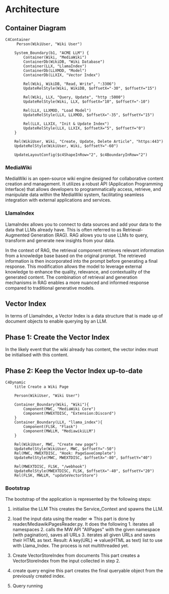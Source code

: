 # Architecture
## Container Diagram
```mermaid
C4Container
     Person(WikiUser, "Wiki User")

    System_Boundary(b1, "ACME LLM") {
        Container(Wiki, "MediaWiki")
        ContainerDb(WikiDB, "Wiki Database")
        Container(LLX, "LlamaIndex")
        ContainerDb(LLXMOD, "Model")
        ContainerDb(LLXIX, "Vector Index")

        Rel(Wiki, WikiDB, "Read, Write", ":3306")
        UpdateRelStyle(Wiki, WikiDB, $offsetX="-30", $offsetY="15")

        Rel(Wiki, LLX, "Query, Update", "http :5000")
        UpdateRelStyle(Wiki, LLX, $offsetX="10", $offsetY="-10")

        Rel(LLX, LLXMOD, "Load Model")
        UpdateRelStyle(LLX, LLXMOD, $offsetX="-35", $offsetY="15")

        Rel(LLX, LLXIX, "Init & Update Index")
        UpdateRelStyle(LLX, LLXIX, $offsetX="5", $offsetY="0")
    }

    Rel(WikiUser, Wiki, "Create, Update, Delete Article", "https:443")
    UpdateRelStyle(WikiUser, Wiki, $offsetY="-60")
    
    UpdateLayoutConfig($c4ShapeInRow="2", $c4BoundaryInRow="2") 

```
### MediaWiki
MediaWiki is an open-source wiki engine designed for collaborative content creation and management. It utilizes a robust API (Application Programming Interface) that allows developers to programmatically access, retrieve, and manipulate data within the MediaWiki system, facilitating seamless integration with external applications and services.

### LlamaIndex
LlamaIndex allows you to connect to data sources and add your data to the data that LLMs already have. This is often referred to as Retrieval-Augmented Generation (RAG). RAG allows you to use LLMs to query, transform and generate new insights from your data.

In the context of RAG, the retrieval component retrieves relevant information from a knowledge base based on the original prompt. The retrieved information is then incorporated into the prompt before generating a final response. This modification allows the model to leverage external knowledge to enhance the quality, relevance, and contextuality of the generated content. The combination of retrieval and generation mechanisms in RAG enables a more nuanced and informed response compared to traditional generative models.

## Vector Index
In terms of LlamaIndex, a Vector Index is a data structure that is made up of document objects to enable querying by an LLM.

## Phase 1: Create the Vector Index
In the likely event that the wiki already has content, the vector index must be initialised with this content.

## Phase 2: Keep the Vector Index up-to-date

```mermaid
C4Dynamic
    title Create a Wiki Page

    Person(WikiUser, "Wiki User")

    Container_Boundary(Wiki, "Wiki"){
        Component(MWC, "MediaWiki Core")
        Component(MWEXTDISC, "Extension:Discord")
    }
    Container_Boundary(LLX, "llama_index"){
        Component(FLSK, "Flask")
        Component(MWLLM, "MediawikiLLM")
    }

    Rel(WikiUser, MWC, "Create new page")
    UpdateRelStyle(WikiUser, MWC, $offsetY="-50")
    Rel(MWC, MWEXTDISC, "Hook: PageSaveComplete")
    UpdateRelStyle(MWC, MWEXTDISC, $offsetX="-80", $offsetY="40")

    Rel(MWEXTDISC, FLSK, "/webhook")
    UpdateRelStyle(MWEXTDISC, FLSK, $offsetX="-40", $offsetY="20")
    Rel(FLSK, MWLLM, "updateVectorStore")
```


### Bootstrap

The bootstrap of the application is represented by the following steps:


1. initialise the LLM
    This creates the Service_Context and spawns the LLM.

2. load the input data using the reader
    => This part is done by reader/MediawikiPagesReader.py. 
    It does the following 
        1. iterates all namespaces 
        2. calls the MW API "AllPages" with the given namespace (with pagination), saves all URLs
        3. iterates all given URLs and saves their HTML as text. 
    Result: A key(URL) => value(HTML as text) list to use with Llama_Index.
    The process is not multithreaded yet.

3. Create VectorStoreIndex from documents
    This part creates a VectorStoreIndex from the input collected in step 2.

4. create query engine
    this part creates the final queryable object from the previously created index.

5. Query running 

